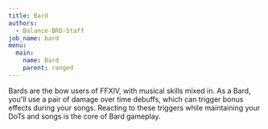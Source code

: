 ```yaml
---
title: Bard
authors:
  - Balance-BRD-Staff
job_name: bard
menu:
  main:
    name: Bard
    parent: ranged
---
```


Bards are the bow users of FFXIV, with musical skills mixed in. As a Bard, you'll use a pair of damage over time debuffs, which can trigger bonus effects during your songs. Reacting to these triggers while maintaining your DoTs and songs is the core of Bard gameplay.
